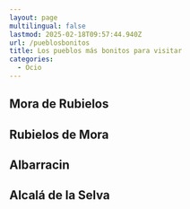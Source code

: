 ```yaml
---
layout: page
multilingual: false
lastmod: 2025-02-18T09:57:44.940Z
url: /pueblosbonitos
title: Los pueblos más bonitos para visitar
categories:
  - Ocio
---
```


## Mora de Rubielos

## Rubielos de Mora

## Albarracin

## Alcalá de la Selva
